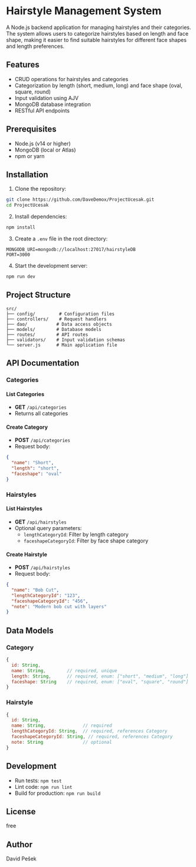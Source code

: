 # Hairstyle Management System

A Node.js backend application for managing hairstyles and their categories. The system allows users to categorize hairstyles based on length and face shape, making it easier to find suitable hairstyles for different face shapes and length preferences.

## Features

- CRUD operations for hairstyles and categories
- Categorization by length (short, medium, long) and face shape (oval, square, round)
- Input validation using AJV
- MongoDB database integration
- RESTful API endpoints

## Prerequisites

- Node.js (v14 or higher)
- MongoDB (local or Atlas)
- npm or yarn

## Installation

1. Clone the repository:
```bash
git clone https://github.com/DaveDemox/ProjectUcesak.git
cd ProjectUcesak
```

2. Install dependencies:
```bash
npm install
```

3. Create a `.env` file in the root directory:
```env
MONGODB_URI=mongodb://localhost:27017/hairstyleDB
PORT=3000
```

4. Start the development server:
```bash
npm run dev
```

## Project Structure

```
src/
├── config/         # Configuration files
├── controllers/    # Request handlers
├── dao/           # Data access objects
├── models/        # Database models
├── routes/        # API routes
├── validators/    # Input validation schemas
└── server.js      # Main application file
```

## API Documentation

### Categories

#### List Categories
- **GET** `/api/categories`
- Returns all categories

#### Create Category
- **POST** `/api/categories`
- Request body:
```json
{
  "name": "Short",
  "length": "short",
  "faceshape": "oval"
}
```

### Hairstyles

#### List Hairstyles
- **GET** `/api/hairstyles`
- Optional query parameters:
  - `lengthCategoryId`: Filter by length category
  - `faceshapeCategoryId`: Filter by face shape category

#### Create Hairstyle
- **POST** `/api/hairstyles`
- Request body:
```json
{
  "name": "Bob Cut",
  "lengthCategoryId": "123",
  "faceshapeCategoryId": "456",
  "note": "Modern bob cut with layers"
}
```

## Data Models

### Category
```javascript
{
  id: String,
  name: String,        // required, unique
  length: String,      // required, enum: ["short", "medium", "long"]
  faceshape: String    // required, enum: ["oval", "square", "round"]
}
```

### Hairstyle
```javascript
{
  id: String,
  name: String,              // required
  lengthCategoryId: String,  // required, references Category
  faceshapeCategoryId: String, // required, references Category
  note: String               // optional
}
```

## Development

- Run tests: `npm test`
- Lint code: `npm run lint`
- Build for production: `npm run build`

## License

free

## Author

David Pešek